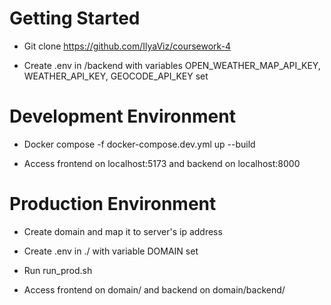 # Getting Started

* Git clone https://github.com/IlyaViz/coursework-4

* Create .env in /backend with variables OPEN_WEATHER_MAP_API_KEY, WEATHER_API_KEY, GEOCODE_API_KEY set

# Development Environment

* Docker compose -f docker-compose.dev.yml up --build

* Access frontend on localhost:5173 and backend on localhost:8000

# Production Environment

* Create domain and map it to server's ip address

* Create .env in ./ with variable DOMAIN set
  
* Run run_prod.sh

* Access frontend on domain/ and backend on domain/backend/
